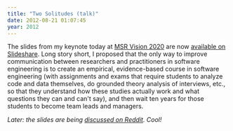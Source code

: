 ```yaml
---
title: "Two Solitudes (talk)"
date: 2012-08-21 01:07:45
year: 2012
---
```

The slides from my keynote today at <a href="http://msrcanada.org/msrvision2020/">MSR Vision 2020</a> are now <a href="http://www.slideshare.net/gvwilson/two-solitudes">available on Slideshare</a>. Long story short, I proposed that the only way to improve communication between researchers and practitioners in software engineering is to create an empirical, evidence-based course in software engineering (with assignments and exams that require students to analyze code and data themselves, do grounded theory analysis of interviews, etc., so that they understand how these studies actually work and what questions they can and can't say), and then wait ten years for those students to become team leads and managers.

<em>Later: the slides are being <a href="http://www.reddit.com/r/programming/comments/yw9ra/greg_wilsons_brilliant_slides_about_the/">discussed on Reddit</a>. Cool!</em>
